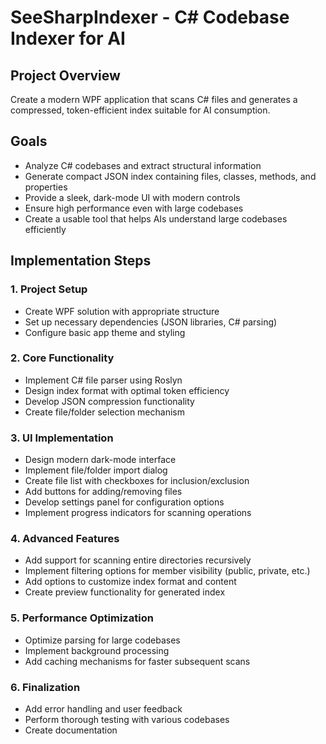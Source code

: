 # SeeSharpIndexer - C# Codebase Indexer for AI

## Project Overview
Create a modern WPF application that scans C# files and generates a compressed, token-efficient index suitable for AI consumption.

## Goals
- Analyze C# codebases and extract structural information
- Generate compact JSON index containing files, classes, methods, and properties
- Provide a sleek, dark-mode UI with modern controls
- Ensure high performance even with large codebases
- Create a usable tool that helps AIs understand large codebases efficiently

## Implementation Steps

### 1. Project Setup
- Create WPF solution with appropriate structure
- Set up necessary dependencies (JSON libraries, C# parsing)
- Configure basic app theme and styling

### 2. Core Functionality
- Implement C# file parser using Roslyn
- Design index format with optimal token efficiency
- Develop JSON compression functionality
- Create file/folder selection mechanism

### 3. UI Implementation
- Design modern dark-mode interface
- Implement file/folder import dialog
- Create file list with checkboxes for inclusion/exclusion
- Add buttons for adding/removing files
- Develop settings panel for configuration options
- Implement progress indicators for scanning operations

### 4. Advanced Features
- Add support for scanning entire directories recursively
- Implement filtering options for member visibility (public, private, etc.)
- Add options to customize index format and content
- Create preview functionality for generated index

### 5. Performance Optimization
- Optimize parsing for large codebases
- Implement background processing
- Add caching mechanisms for faster subsequent scans

### 6. Finalization
- Add error handling and user feedback
- Perform thorough testing with various codebases
- Create documentation